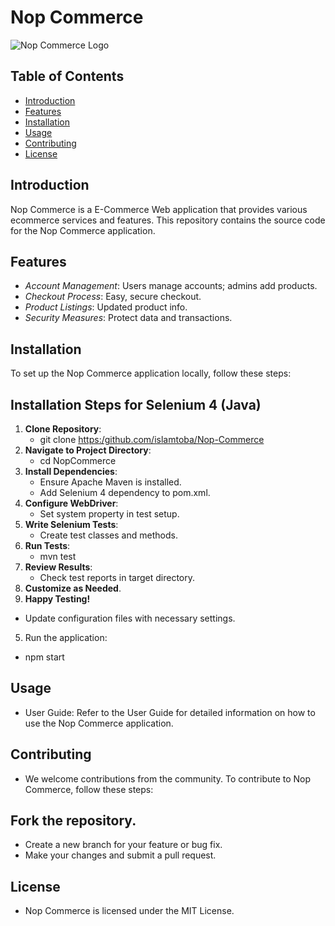 # Nop Commerce

![Nop Commerce Logo](https://demo.nopcommerce.com/Themes/DefaultClean/Content/images/logo.png)

## Table of Contents

- [Introduction](#introduction)
- [Features](#features)
- [Installation](#installation)
- [Usage](#usage)
- [Contributing](#contributing)
- [License](#license)

## Introduction

Nop Commerce is a E-Commerce Web application that provides various ecommerce services and features. This repository contains the source code for the Nop Commerce application.

## Features

- *Account Management*: Users manage accounts; admins add products.
- *Checkout Process*: Easy, secure checkout.
- *Product Listings*: Updated product info.
- *Security Measures*: Protect data and transactions.

## Installation

To set up the Nop Commerce application locally, follow these steps:

## Installation Steps for Selenium 4 (Java)

1. **Clone Repository**:
   - git clone <https:/github.com/islamtoba/Nop-Commerce>
2. **Navigate to Project Directory**:
   - cd NopCommerce
3. **Install Dependencies**:
   - Ensure Apache Maven is installed.
   - Add Selenium 4 dependency to pom.xml.
4. **Configure WebDriver**:
   - Set system property in test setup.
5. **Write Selenium Tests**:
   - Create test classes and methods.
6. **Run Tests**:
   - mvn test
7. **Review Results**:
   - Check test reports in target directory.
8. **Customize as Needed**.
9. **Happy Testing!**


* Update configuration files with necessary settings.
5. Run the application:
*   npm start

## Usage
* User Guide: Refer to the User Guide for detailed information on how to use the Nop Commerce application.

## Contributing
* We welcome contributions from the community. To contribute to Nop Commerce, follow these steps:

## Fork the repository.
* Create a new branch for your feature or bug fix.
* Make your changes and submit a pull request.

## License
* Nop Commerce is licensed under the MIT License.
